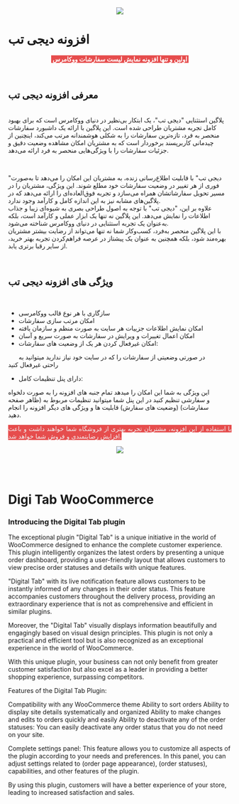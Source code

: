 
<div align="center">
  <img src="https://github.com/Parsa-mrz/Digi-Tab/assets/111766206/9f38b601-4d9f-4018-a247-877933e65782">
</div>

<h1>افزونه دیجی تب</h1>
<p style="margin-right:0px;text-align:center;"><span style="background-color:hsl(0,75%,60%);color:hsl(0,0%,100%);"><strong>&nbsp;اولین و تنها افزونه نمایش لیست سفارشات ووکامرس&nbsp;</strong></span></p>
<br>
<h2><strong>معرفی افزونه دیجی تب</strong></h2>
<p><br>پلاگین استثنایی "دیجی تب"، یک ابتکار بی‌نظیر در دنیای ووکامرس است که برای بهبود کامل تجربه مشتریان طراحی شده است. این پلاگین با ارائه یک داشبورد سفارشات منحصر به فرد، تازه‌ترین سفارشات را به شکلی هوشمندانه مرتب می‌کند، اینچنین از چیدمانی کاربرپسند برخوردار است که به مشتریان امکان مشاهده وضعیت دقیق و جزئیات سفارشات را با ویژگی‌هایی منحصر به فرد ارائه می‌دهد.</p>
<p>&nbsp;</p>
<p style="margin-right:0px;">"دیجی تب" با قابلیت اطلاع‌رسانی زنده، به مشتریان این امکان را می‌دهد تا به‌صورت فوری از هر تغییر در وضعیت سفارشات خود مطلع شوند. این ویژگی، مشتریان را در مسیر تحویل سفارشاتشان همراه می‌سازد و تجربه فوق‌العاده‌ای را ارائه می‌دهد که در پلاگین‌های مشابه نیز به این اندازه کامل و کارآمد وجود ندارد.<br>علاوه بر این، "دیجی تب" با توجه به اصول طراحی بصری به شیوه‌ای زیبا و جذاب اطلاعات را نمایش می‌دهد. این پلاگین نه تنها یک ابزار عملی و کارآمد است، بلکه به‌عنوان یک تجربه استثنایی در دنیای ووکامرس شناخته می‌شود.<br>با این پلاگین منحصر به‌فرد، کسب‌وکار شما نه تنها می‌تواند از رضایت بیشتر مشتریان بهره‌مند شود، بلکه همچنین به عنوان یک پیشتاز در عرصه فراهم‌کردن تجربه بهتر خرید، از سایر رقبا برتری یابد.</p>
<p style="margin-right:auto;">&nbsp;</p>

<h2><strong>ویژگی های افزونه دیجی تب</strong></h2>
<p>&nbsp;</p>
<ul>
  <li>سازگاری با هر نوع قالب ووکامرسی</li>
  <li>امکان مرتب سازی سفارشات</li>
  <li>امکان نمایش اطلاعات جزییات هر سایت به صورت منظم و سازمان یافته</li>
  <li>امکان اعمال تغییرات و ویرایش در سفارشات به صورت سریع و آسان</li>
  <li>امکان غیرفعال کردن هر یک از وضعیت های سفارشات:</li>
</ul>
<p style="margin-right:40px;">&nbsp; &nbsp; &nbsp; در صورتی وضعیتی از سفارشات را که در سایت خود نیاز ندارید میتوانید به راحتی غیرفعال کنید</p>
<ul>
  <li>دارای پنل تنظیمات کامل:</li>
</ul>
<p style="margin-right:40px;">این ویژگی به شما این امکان را میدهد تمام جنبه های افزونه را به صورت دلخواه و سفارشی تنظیم کنید در این پنل شما میتوانید تنظیمات مربوط به (ظاهر صفحه سفارشات) (وضعیت های سفارش) قابلیت ها و ویژگی های دیگر افزونه را انجام دهید.</p>
<p style="text-align:justify;"><span style="background-color:hsl(0,75%,60%);color:rgb(241,242,242);">با استفاده از این افزونه، مشتریان تجربه بهتری از فروشگاه شما خواهند داشت و باعث افزایش رضایتمندی و فروش شما خواهد شد.</span></p>

<div align="center">
  <img src="https://github.com/Parsa-mrz/Digi-Tab/assets/111766206/81699247-0637-41ec-bf95-2dbb89214789">
</div>

<br><br>

<h1>Digi Tab WooCommerce</h1>

<h3>Introducing the Digital Tab plugin</h3>

The exceptional plugin "Digital Tab" is a unique initiative in the world of WooCommerce designed to enhance the complete customer experience. This plugin intelligently organizes the latest orders by presenting a unique order dashboard, providing a user-friendly layout that allows customers to view precise order statuses and details with unique features.

"Digital Tab" with its live notification feature allows customers to be instantly informed of any changes in their order status. This feature accompanies customers throughout the delivery process, providing an extraordinary experience that is not as comprehensive and efficient in similar plugins.

Moreover, the "Digital Tab" visually displays information beautifully and engagingly based on visual design principles. This plugin is not only a practical and efficient tool but is also recognized as an exceptional experience in the world of WooCommerce.

With this unique plugin, your business can not only benefit from greater customer satisfaction but also excel as a leader in providing a better shopping experience, surpassing competitors.

Features of the Digital Tab Plugin:

Compatibility with any WooCommerce theme
Ability to sort orders
Ability to display site details systematically and organized
Ability to make changes and edits to orders quickly and easily
Ability to deactivate any of the order statuses:
You can easily deactivate any order status that you do not need on your site.

Complete settings panel:
This feature allows you to customize all aspects of the plugin according to your needs and preferences. In this panel, you can adjust settings related to (order page appearance), (order statuses), capabilities, and other features of the plugin.

By using this plugin, customers will have a better experience of your store, leading to increased satisfaction and sales.
